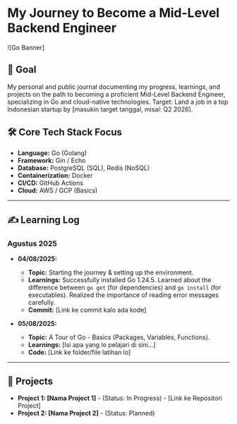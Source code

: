 # My Journey to Become a Mid-Level Backend Engineer

![Go Banner]

## 🎯 Goal

My personal and public journal documenting my progress, learnings, and projects on the path to becoming a proficient Mid-Level Backend Engineer, specializing in Go and cloud-native technologies. Target: Land a job in a top Indonesian startup by [masukin target tanggal, misal: Q2 2026].

## 🛠️ Core Tech Stack Focus

* **Language:** Go (Golang)
* **Framework:** Gin / Echo
* **Database:** PostgreSQL (SQL), Redis (NoSQL)
* **Containerization:** Docker
* **CI/CD:** GitHub Actions
* **Cloud:** AWS / GCP (Basics)

---

## ✍️ Learning Log

### **Agustus 2025**

* **04/08/2025:**
    * **Topic:** Starting the journey & setting up the environment.
    * **Learnings:** Successfully installed Go 1.24.5. Learned about the difference between `go get` (for dependencies) and `go install` (for executables). Realized the importance of reading error messages carefully.
    * **Commit:** [Link ke commit kalo ada kode]

* **05/08/2025:**
    * **Topic:** A Tour of Go - Basics (Packages, Variables, Functions).
    * **Learnings:** [Isi apa yang lo pelajari di sini...]
    * **Code:** [Link ke folder/file latihan lo]

---

## 🚀 Projects

* **Project 1: [Nama Project 1]** - (Status: In Progress) - [Link ke Repositori Project]
* **Project 2: [Nama Project 2]** - (Status: Planned)
